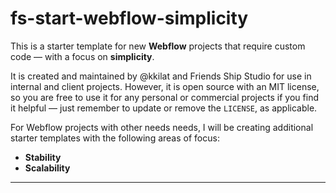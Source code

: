 # fs-start-webflow-simplicity

This is a starter template for new **Webflow** projects that require custom code — with a focus on **simplicity**.

It is created and maintained by @kkilat and Friends Ship Studio for use in internal and client projects. However, it is open source with an MIT license, so you are free to use it for any personal or commercial projects if you find it helpful — just remember to update or remove the `LICENSE`, as applicable.

For Webflow projects with other needs needs, I will be creating additional starter templates with the following areas of focus:
- **Stability**
- **Scalability**

---

 
